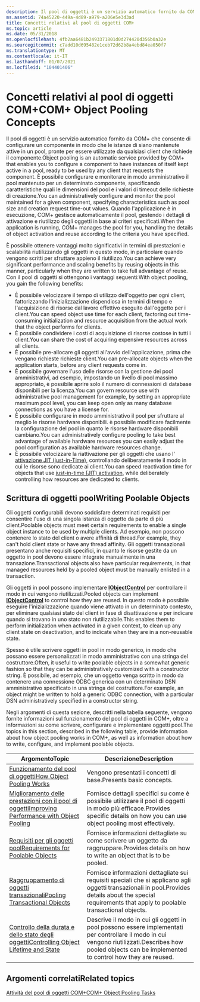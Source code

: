 ```yaml
---
description: Il pool di oggetti è un servizio automatico fornito da COM+ che consente di configurare un componente in modo che le istanze di siano mantenute attive in un pool, pronte per essere utilizzate da qualsiasi client che richiede il componente.
ms.assetid: 74a45220-449a-4d89-a979-a206e5e3d3ad
title: Concetti relativi al pool di oggetti COM+
ms.topic: article
ms.date: 05/31/2018
ms.openlocfilehash: 4fb2aa6481b2493371801d0d274420d356b0a32e
ms.sourcegitcommit: c7add10d695482e1ceb72d62b8a4ebd84ea050f7
ms.translationtype: MT
ms.contentlocale: it-IT
ms.lasthandoff: 01/07/2021
ms.locfileid: "104401406"
---
```

# <a name="com-object-pooling-concepts"></a><span data-ttu-id="c259c-103">Concetti relativi al pool di oggetti COM+</span><span class="sxs-lookup"><span data-stu-id="c259c-103">COM+ Object Pooling Concepts</span></span>

<span data-ttu-id="c259c-104">Il pool di oggetti è un servizio automatico fornito da COM+ che consente di configurare un componente in modo che le istanze di siano mantenute attive in un pool, pronte per essere utilizzate da qualsiasi client che richiede il componente.</span><span class="sxs-lookup"><span data-stu-id="c259c-104">Object pooling is an automatic service provided by COM+ that enables you to configure a component to have instances of itself kept active in a pool, ready to be used by any client that requests the component.</span></span> <span data-ttu-id="c259c-105">È possibile configurare e monitorare in modo amministrativo il pool mantenuto per un determinato componente, specificando caratteristiche quali le dimensioni del pool e i valori di timeout delle richieste di creazione.</span><span class="sxs-lookup"><span data-stu-id="c259c-105">You can administratively configure and monitor the pool maintained for a given component, specifying characteristics such as pool size and creation request time-out values.</span></span> <span data-ttu-id="c259c-106">Quando l'applicazione è in esecuzione, COM+ gestisce automaticamente il pool, gestendo i dettagli di attivazione e riutilizzo degli oggetti in base ai criteri specificati.</span><span class="sxs-lookup"><span data-stu-id="c259c-106">When the application is running, COM+ manages the pool for you, handling the details of object activation and reuse according to the criteria you have specified.</span></span>

<span data-ttu-id="c259c-107">È possibile ottenere vantaggi molto significativi in termini di prestazioni e scalabilità riutilizzando gli oggetti in questo modo, in particolare quando vengono scritti per sfruttare appieno il riutilizzo.</span><span class="sxs-lookup"><span data-stu-id="c259c-107">You can achieve very significant performance and scaling benefits by reusing objects in this manner, particularly when they are written to take full advantage of reuse.</span></span> <span data-ttu-id="c259c-108">Con il pool di oggetti si ottengono i vantaggi seguenti:</span><span class="sxs-lookup"><span data-stu-id="c259c-108">With object pooling, you gain the following benefits:</span></span>

-   <span data-ttu-id="c259c-109">È possibile velocizzare il tempo di utilizzo dell'oggetto per ogni client, fattorizzando l'inizializzazione dispendiosa in termini di tempo e l'acquisizione di risorse dal lavoro effettivo eseguito dall'oggetto per i client.</span><span class="sxs-lookup"><span data-stu-id="c259c-109">You can speed object use time for each client, factoring out time-consuming initialization and resource acquisition from the actual work that the object performs for clients.</span></span>
-   <span data-ttu-id="c259c-110">È possibile condividere i costi di acquisizione di risorse costose in tutti i client.</span><span class="sxs-lookup"><span data-stu-id="c259c-110">You can share the cost of acquiring expensive resources across all clients.</span></span>
-   <span data-ttu-id="c259c-111">È possibile pre-allocare gli oggetti all'avvio dell'applicazione, prima che vengano richieste richieste client.</span><span class="sxs-lookup"><span data-stu-id="c259c-111">You can pre-allocate objects when the application starts, before any client requests come in.</span></span>
-   <span data-ttu-id="c259c-112">È possibile governare l'uso delle risorse con la gestione dei pool amministrativi, ad esempio, impostando un livello di pool massimo appropriato, è possibile aprire solo il numero di connessioni di database disponibili per la licenza.</span><span class="sxs-lookup"><span data-stu-id="c259c-112">You can govern resource use with administrative pool management for example, by setting an appropriate maximum pool level, you can keep open only as many database connections as you have a license for.</span></span>
-   <span data-ttu-id="c259c-113">È possibile configurare in modo amministrativo il pool per sfruttare al meglio le risorse hardware disponibili. è possibile modificare facilmente la configurazione del pool in quanto le risorse hardware disponibili cambiano.</span><span class="sxs-lookup"><span data-stu-id="c259c-113">You can administratively configure pooling to take best advantage of available hardware resources you can easily adjust the pool configuration as available hardware resources change.</span></span>
-   <span data-ttu-id="c259c-114">È possibile velocizzare la riattivazione per gli oggetti che usano l' [attivazione JIT (just-in-Time)](com--just-in-time-activation.md), controllando deliberatamente il modo in cui le risorse sono dedicate ai client.</span><span class="sxs-lookup"><span data-stu-id="c259c-114">You can speed reactivation time for objects that use [just-in-time (JIT) activation](com--just-in-time-activation.md), while deliberately controlling how resources are dedicated to clients.</span></span>

## <a name="writing-poolable-objects"></a><span data-ttu-id="c259c-115">Scrittura di oggetti pool</span><span class="sxs-lookup"><span data-stu-id="c259c-115">Writing Poolable Objects</span></span>

<span data-ttu-id="c259c-116">Gli oggetti configurabili devono soddisfare determinati requisiti per consentire l'uso di una singola istanza di oggetto da parte di più client.</span><span class="sxs-lookup"><span data-stu-id="c259c-116">Poolable objects must meet certain requirements to enable a single object instance to be used by multiple clients.</span></span> <span data-ttu-id="c259c-117">Ad esempio, non possono contenere lo stato del client o avere affinità di thread.</span><span class="sxs-lookup"><span data-stu-id="c259c-117">For example, they can't hold client state or have any thread affinity.</span></span> <span data-ttu-id="c259c-118">Gli oggetti transazionali presentano anche requisiti specifici, in quanto le risorse gestite da un oggetto in pool devono essere integrate manualmente in una transazione.</span><span class="sxs-lookup"><span data-stu-id="c259c-118">Transactional objects also have particular requirements, in that managed resources held by a pooled object must be manually enlisted in a transaction.</span></span>

<span data-ttu-id="c259c-119">Gli oggetti in pool possono implementare [**IObjectControl**](/windows/desktop/api/ComSvcs/nn-comsvcs-iobjectcontrol) per controllare il modo in cui vengono riutilizzati.</span><span class="sxs-lookup"><span data-stu-id="c259c-119">Pooled objects can implement [**IObjectControl**](/windows/desktop/api/ComSvcs/nn-comsvcs-iobjectcontrol) to control how they are reused.</span></span> <span data-ttu-id="c259c-120">In questo modo è possibile eseguire l'inizializzazione quando viene attivato in un determinato contesto, per eliminare qualsiasi stato del client in fase di disattivazione e per indicare quando si trovano in uno stato non riutilizzabile.</span><span class="sxs-lookup"><span data-stu-id="c259c-120">This enables them to perform initialization when activated in a given context, to clean up any client state on deactivation, and to indicate when they are in a non-reusable state.</span></span>

<span data-ttu-id="c259c-121">Spesso è utile scrivere oggetti in pool in modo generico, in modo che possano essere personalizzati in modo amministrativo con una stringa del costruttore.</span><span class="sxs-lookup"><span data-stu-id="c259c-121">Often, it useful to write poolable objects in a somewhat generic fashion so that they can be administratively customized with a constructor string.</span></span> <span data-ttu-id="c259c-122">È possibile, ad esempio, che un oggetto venga scritto in modo da contenere una connessione ODBC generica con un determinato DSN amministrativo specificato in una stringa del costruttore.</span><span class="sxs-lookup"><span data-stu-id="c259c-122">For example, an object might be written to hold a generic ODBC connection, with a particular DSN administratively specified in a constructor string.</span></span>

<span data-ttu-id="c259c-123">Negli argomenti di questa sezione, descritti nella tabella seguente, vengono fornite informazioni sul funzionamento del pool di oggetti in COM+, oltre a informazioni su come scrivere, configurare e implementare oggetti pool.</span><span class="sxs-lookup"><span data-stu-id="c259c-123">The topics in this section, described in the following table, provide information about how object pooling works in COM+, as well as information about how to write, configure, and implement poolable objects.</span></span>



| <span data-ttu-id="c259c-124">Argomento</span><span class="sxs-lookup"><span data-stu-id="c259c-124">Topic</span></span>                                                                                                 | <span data-ttu-id="c259c-125">Descrizione</span><span class="sxs-lookup"><span data-stu-id="c259c-125">Description</span></span>                                                                                              |
|-------------------------------------------------------------------------------------------------------|----------------------------------------------------------------------------------------------------------|
| [<span data-ttu-id="c259c-126">Funzionamento del pool di oggetti</span><span class="sxs-lookup"><span data-stu-id="c259c-126">How Object Pooling Works</span></span>](how-object-pooling-works.md)<br/>                                   | <span data-ttu-id="c259c-127">Vengono presentati i concetti di base.</span><span class="sxs-lookup"><span data-stu-id="c259c-127">Presents basic concepts.</span></span><br/>                                                                      |
| [<span data-ttu-id="c259c-128">Miglioramento delle prestazioni con il pool di oggetti</span><span class="sxs-lookup"><span data-stu-id="c259c-128">Improving Performance with Object Pooling</span></span>](improving-performance-with-object-pooling.md)<br/> | <span data-ttu-id="c259c-129">Fornisce dettagli specifici su come è possibile utilizzare il pool di oggetti in modo più efficace.</span><span class="sxs-lookup"><span data-stu-id="c259c-129">Provides specific details on how you can use object pooling most effectively.</span></span><br/>                 |
| [<span data-ttu-id="c259c-130">Requisiti per gli oggetti pool</span><span class="sxs-lookup"><span data-stu-id="c259c-130">Requirements for Poolable Objects</span></span>](requirements-for-poolable-objects.md)<br/>                 | <span data-ttu-id="c259c-131">Fornisce informazioni dettagliate su come scrivere un oggetto da raggruppare.</span><span class="sxs-lookup"><span data-stu-id="c259c-131">Provides details on how to write an object that is to be pooled.</span></span><br/>                              |
| [<span data-ttu-id="c259c-132">Raggruppamento di oggetti transazionali</span><span class="sxs-lookup"><span data-stu-id="c259c-132">Pooling Transactional Objects</span></span>](pooling-transactional-objects.md)<br/>                         | <span data-ttu-id="c259c-133">Fornisce informazioni dettagliate sui requisiti speciali che si applicano agli oggetti transazionali in pool.</span><span class="sxs-lookup"><span data-stu-id="c259c-133">Provides details about the special requirements that apply to poolable transactional objects.</span></span><br/> |
| [<span data-ttu-id="c259c-134">Controllo della durata e dello stato degli oggetti</span><span class="sxs-lookup"><span data-stu-id="c259c-134">Controlling Object Lifetime and State</span></span>](controlling-object-lifetime-and-state.md)<br/>         | <span data-ttu-id="c259c-135">Descrive il modo in cui gli oggetti in pool possono essere implementati per controllare il modo in cui vengono riutilizzati.</span><span class="sxs-lookup"><span data-stu-id="c259c-135">Describes how pooled objects can be implemented to control how they are reused.</span></span><br/>               |



 

## <a name="related-topics"></a><span data-ttu-id="c259c-136">Argomenti correlati</span><span class="sxs-lookup"><span data-stu-id="c259c-136">Related topics</span></span>

<dl> <dt>

[<span data-ttu-id="c259c-137">Attività del pool di oggetti COM+</span><span class="sxs-lookup"><span data-stu-id="c259c-137">COM+ Object Pooling Tasks</span></span>](com--object-pooling-tasks.md)
</dt> </dl>

 

 




